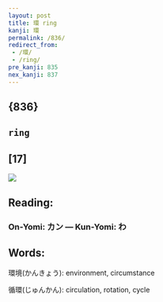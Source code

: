 ```yaml
---
layout: post
title: 環 ring
kanji: 環
permalink: /836/
redirect_from:
 - /環/
 - /ring/
pre_kanji: 835
nex_kanji: 837
---
```


## {836}

## `ring`

## [17]

<div class="stroke"><img src="E792B0.png" /></div>

## Reading:

### On-Yomi: カン &mdash; Kun-Yomi: わ

## Words:

環境(かんきょう): environment, circumstance

循環(じゅんかん): circulation, rotation, cycle
